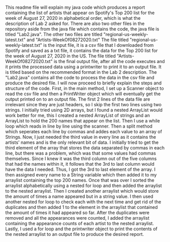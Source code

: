 This readme file will explain my java code which produces a report containing the list of artists that appear on Spotify's Top 200 list for the week of August 27, 2020 in alphabetical order, which is what the description of Lab 2 asked for.
There are also two other files in the repository aside from the java file which contains the code, the java file is titled "Lab2.java". 
The other two files are titled "regional-us-weekly-latest.txt" and "Artists-WeekOf08272020.txt"
The file titled "regional-us-weekly-latest.txt" is the input file, it is a csv file that I downloaded from Spotify and saved as a txt file, it contains the data for the Top 200 list for the week of August 27, 2020 in the US.
The file titled "Artists-WeekOf08272020.txt" is the final output file, after all the code executes and it prints the processed data using a printwriter to print it to an output file. It is titled based on the recommended format in the Lab 2 description. 
The "Lab2.java" contains all the code to process the data in the csv file and produce the desired file. I will now proceed to briefly explain the steps and structure of the code.
First, in the main method, I set up a Scanner object to read the csv file and then a PrintWriter object which will eventually get the output printed on to an output file.
The first 2 lines of the data file are irrelevant since they are just headers, so I skip the first two lines using two strings.
I initially tried using 2D arrays, but I found a nested ArrayList would work better for me, this I created a nested ArrayList of strings and an ArrayList to hold the 200 names that appear on the list.
Then I use a while loop which reads in line by line using the scanner. Then a split method which seperates each line by commas and addes each value to an array of Strings.
Now, I just needed the third value in every line as it contains the artists' names and is the only relevant bit of data.
I initially tried to get the third element of the array that stores the data separated by commas in each line, but there was a problem, which was that some values had commas themselves. Since I knew it was the third column out of the five columns that had the names within it, it follows that the 3rd to last column would have the data I needed. Thus, I got the 3rd to last element of the array.
I then assigned every name to a String variable which then added it to my arraylist containing the top 200 names.
Once that was over I sorted the arraylist alphabetically using a nested for loop and then added the arraylist to the nested arraylist.
Then I created another arraylist which would store the amount of times a name appeared but in a string value.
I then used another nested for loop to check each with the next time and get rid of the duplicates and then added 1 to the element in the arraylist that contained the amount of times it had appeared so far.
After the duplicates were removed and all the appearances were counted, I added the arraylist containing the appearance counts of each artist to the nested arraylist.
Lastly, I used a for loop and the printwriter object to print the contents of the nested arraylist to an output file to produce the desired report.
